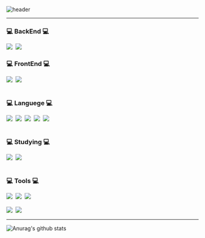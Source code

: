 
<!--
**hjgel/hjgel** is a ✨ _special_ ✨ repository because its `README.md` (this file) appears on your GitHub profile.
<!--타이틀 부분-->
![header](https://capsule-render.vercel.app/api?height=350&text=HyunJun%20World!&desc=Inha%20Technical%20College%20Department%20of%20Computer%20Science%20and%20Engineering&descAlignY=80&type=rect&color=gradient)

--------------------------------

<!--내용 부분-->
<h3>💻 BackEnd 💻</h3>
<div>
  <img src="https://img.shields.io/badge/DJANGO-%23092E20?style=for-the-badge&logo=Django&logoColor=green&color=white" />&nbsp
  <img src="https://img.shields.io/badge/SPRING-%236DB33F?style=for-the-badge&logo=Spring&logoColor=green&color=white" />&nbsp
</div>

<h3>💻 FrontEnd 💻</h3>
<div>
  <img src="https://img.shields.io/badge/html5-E34F26.svg?style=for-the-badge&logo=html5&logoColor=white" />&nbsp
  <img src="https://img.shields.io/badge/css3-1572B6.svg?style=for-the-badge&logo=css3&logoColor=white" />&nbsp
</div>

<br>

<h3>💻 Languege 💻</h3>
<div>
  <img src="https://img.shields.io/badge/JAVA-007396?style=for-the-badge&logo=Java&logoColor=white">&nbsp
  <img src="https://img.shields.io/badge/PYTHON-%233776AB?style=for-the-badge&logo=python&logoColor=orange&color=3670A0">&nbsp
  <img src="https://img.shields.io/badge/C-%23A8B9CC?style=for-the-badge&logo=C&logoColor=white&color=150458"/>&nbsp
  <img src="https://img.shields.io/badge/javascript-F7DF1E.svg?style=for-the-badge&logo=javascript&logoColor=20232a" />&nbsp
  <img src="https://img.shields.io/badge/C%20SHARP-%23512BD4?style=for-the-badge&logo=C%23&logoColor=white&color=green" />&nbsp
</div>

<br>

<h3>💻 Studying 💻</h3>
<div>
 <img src="https://img.shields.io/badge/DJANGO-%23092E20?style=for-the-badge&logo=Django&logoColor=green&color=white" />&nbsp
 <img src="https://img.shields.io/badge/SPRING-%236DB33F?style=for-the-badge&logo=Spring&logoColor=green&color=white" />&nbsp
</div>

<br>

<h3>💻 Tools 💻</h3>
<div>
  <img src="https://img.shields.io/badge/git-F05033.svg?style=for-the-badge&logo=git&logoColor=white" />&nbsp
  <img src="https://img.shields.io/badge/github-181717.svg?style=for-the-badge&logo=github&logoColor=white" />&nbsp
  <img src="https://img.shields.io/badge/Notion-F3F3F3.svg?style=for-the-badge&logo=notion&logoColor=black" />&nbsp
</div>

<br>

<div>
  <img src="https://img.shields.io/badge/VSCode-2C2C32.svg?style=for-the-badge&logo=visual-studio-code&logoColor=22ABF3" />&nbsp
  <img src="https://img.shields.io/badge/Eclipse-2C2255?style=for-the-badge&logo=Eclipse%20IDE&logoColor=white">&nbsp
<!--   <img src="https://img.shields.io/badge/Colab-2C2C32.svg?style=for-the-badge&logo=googlecolab&logoColor=F9AB00" />&nbsp -->
</div>

----------
![Anurag's github stats](https://github-readme-stats.vercel.app/api?username=hjgel&show_icons=true&theme=tokyonight)

